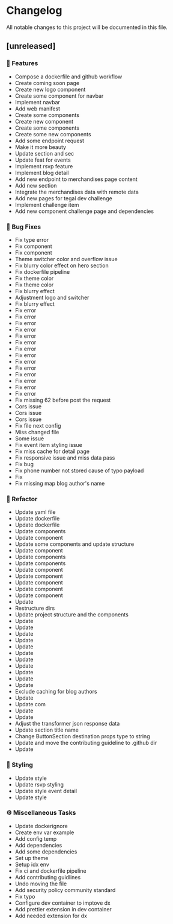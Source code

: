 # Changelog

All notable changes to this project will be documented in this file.

## [unreleased]

### 🚀 Features

- Compose a dockerfile and github workflow
- Create coming soon page
- Create new logo component
- Create some component for navbar
- Implement navbar
- Add web manifest
- Create some components
- Create new component
- Create some components
- Create some new components
- Add some endpoint request
- Make it more beauty
- Update section and sec
- Update feat for events
- Implement rsvp feature
- Implement blog detail
- Add new endpoint to merchandises page content
- Add new section
- Integrate the merchandises data with remote data
- Add new pages for tegal dev challenge
- Implement challenge item
- Add new component challenge page and dependencies

### 🐛 Bug Fixes

- Fix type error
- Fix component
- Fix component
- Theme switcher color and overflow issue
- Fix blurry color effect on hero section
- Fix dockerfile pipeline
- Fix theme color
- Fix theme color
- Fix blurry effect
- Adjustment logo and switcher
- Fix blurry effect
- Fix error
- Fix error
- Fix error
- Fix error
- Fix error
- Fix error
- Fix error
- Fix error
- Fix error
- Fix error
- Fix error
- Fix error
- Fix error
- Fix error
- Fix missing 62 before post the request
- Cors issue
- Cors issue
- Cors issue
- Fix file next config
- Miss changed file
- Some issue
- Fix event item styling issue
- Fix miss cache for detail page
- Fix responsive issue and miss data pass
- Fix bug
- Fix phone number not stored cause of typo payload
- Fix
- Fix missing map blog author's name

### 🚜 Refactor

- Update yaml file
- Update dockerfile
- Update dockerfile
- Update components
- Update component
- Update some components and update structure
- Update component
- Update components
- Update components
- Update component
- Update component
- Update component
- Update component
- Update component
- Update
- Restructure dirs
- Update project structure and the components
- Update
- Update
- Update
- Update
- Update
- Update
- Update
- Update
- Update
- Update
- Update
- Exclude caching for blog authors
- Update
- Update com
- Update
- Update
- Adjust the transformer json response data
- Update section title name
- Change ButtonSection destination props type to string
- Update and move the contributing guideline to .github dir
- Update

### 🎨 Styling

- Update style
- Update rsvp styling
- Update style event detail
- Update style

### ⚙️ Miscellaneous Tasks

- Update dockerignore
- Create env var example
- Add config temp
- Add dependencies
- Add some dependencies
- Set up theme
- Setup idx env
- Fix ci and dockerfile pipeline
- Add contributing guidlines
- Undo moving the file
- Add security policy community standard
- Fix typo
- Configure dev container to imptove dx
- Add prettier extension in dev container
- Add needed extension for dx

<!-- generated by git-cliff -->
